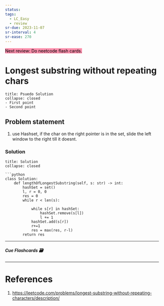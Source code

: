 ```yaml
---
status: 
tags:
  - LC_Easy
  - review
sr-due: 2023-11-07
sr-interval: 4
sr-ease: 270
---
```


<mark style="background: #FF5582A6;">Next review: Do neetcode flash cards.</mark>

# Longest substring without repeating chars
```ad-tldr
title: Psuedo Solution
collapse: closed
- First point
- Second point
```
## Problem statement
1. use Hashset, if the char on the right pointer is in the set, slide the left window to the right till it doesnt.

### Solution
```ad-tldr
title: Solution
collapse: closed

```python
class Solution:
    def lengthOfLongestSubstring(self, s: str) -> int:
        hashSet = set()
        l, r = 0, 0
        res = 0
        while r < len(s):

            while s[r] in hashSet:
                hashSet.remove(s[l])
                l += 1
            hashSet.add(s[r])
            r+=1
            res = max(res, r-l)
        return res

```

---
##### Cue Flashcards 🗃

---
# References
1. https://leetcode.com/problems/longest-substring-without-repeating-characters/description/

